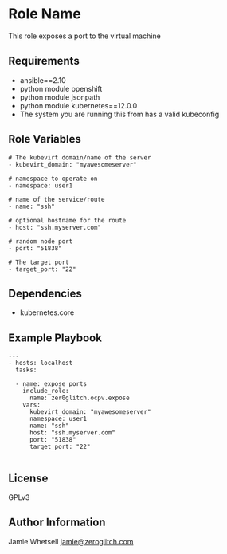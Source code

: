 Role Name
=========

This role exposes a port to the virtual machine

Requirements
------------

- ansible==2.10
- python module openshift
- python module jsonpath
- python module kubernetes==12.0.0
- The system you are running this from has a valid kubeconfig



Role Variables
--------------

```
# The kubevirt domain/name of the server
- kubevirt_domain: "myawesomeserver"

# namespace to operate on
- namespace: user1

# name of the service/route
- name: "ssh"

# optional hostname for the route
- host: "ssh.myserver.com"

# random node port
- port: "51838"

# The target port
- target_port: "22"

```

Dependencies
------------

- kubernetes.core

Example Playbook
----------------

```
---
- hosts: localhost
  tasks:

  - name: expose ports
    include_role:
      name: zer0glitch.ocpv.expose
    vars:
      kubevirt_domain: "myawesomeserver"
      namespace: user1
      name: "ssh"
      host: "ssh.myserver.com"
      port: "51838"
      target_port: "22"


```

License
-------

GPLv3

Author Information
------------------

Jamie Whetsell
jamie@zeroglitch.com
